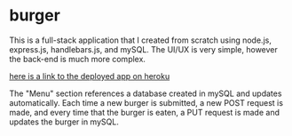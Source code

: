 # burger

<p>This is a full-stack application that I created from scratch using node.js, express.js, handlebars.js, and mySQL.  The UI/UX is very simple, however the back-end is much more complex.</p>

[here is a link to the deployed app on heroku](https://shielded-stream-95919.herokuapp.com/)

<p>The "Menu" section references a database created in mySQL and updates automatically.  Each time a new burger is submitted, a new POST request is made, and every time that the burger is eaten, a PUT request is made and updates the burger in mySQL.</p>
